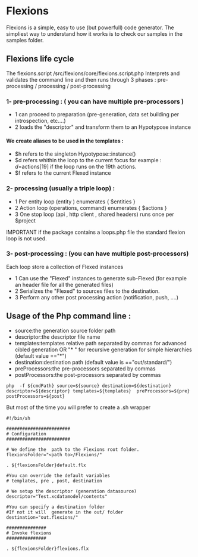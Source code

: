 # Flexions

Flexions is a simple, easy to use (but powerfull) code generator.
The simpliest way to understand how it works is to check our samples in the samples folder.

## Flexions life cycle

The flexions.script /src/flexions/core/flexions.script.php Interprets and validates the command line and then runs through 3 phases : pre-processing / processing / post-processing

### 1- pre-processing : ( you can have multiple pre-processors )
- 1 can proceed to preparation (pre-generation, data set building per introspection, etc....)
- 2 loads the "descriptor" and transform them to an Hypotypose instance

#### We create aliases to be used in the templates :
- $h refers to the singleton Hypotypose::instance()
- $d refers whithin the loop to the current focus for example : $d=$actions[19] if the loop runs on the 19th actions.
- $f  refers to the current Flexed instance

### 2- processing (usually a triple loop)  :
- 1 Per entity loop (entity ) enumerates { $entities }
- 2 Action loop (operations, command) enumerates { $actions }
- 3 One stop loop (api , http client , shared headers) runs once  per $project

IMPORTANT if the package contains a loops.php file the standard flexion loop is not used.

### 3- post-processing : (you can have multiple post-processors)
Each loop store a collection of Flexed instances  
- 1 Can use the "Flexed" instances to generate sub-Flexed (for example an header file for all the generated files)
- 2 Serializes the "Flexed" to sources files to the destination.
- 3 Perform any other post processing action (notification, push, ....)

## Usage of the Php command line : 
- source:the generation source folder path
- descriptor:the descriptor file name
- templates:templates relative path separated by commas for advanced cibled generation OR  "* " for recursive generation  for simple hierarchies (default value =="*")
- destination:destination path (default value is =="out/standard/")
- preProcessors:the pre-processors separated by commas
- postProcessors:the post-processors separated by commas
  
```
php  -f ${cmdPath} source=${source} destination=${destination} descriptor=${descriptor} templates=${templates}  preProcessors=${pre} postProcessors=${post}
```
But most of the time you will prefer to create a .sh wrapper 

```  
#!/bin/sh 

########################
# Configuration  
########################

# We define the  path to the Flexions root folder.
flexionsFolder="<path to>/Flexions/"

. ${flexionsFolder}default.flx

#You can override the default variables
# templates, pre , post, destination

# We setup the descriptor (generation datasource)
descriptor="Test.xcdatamodel/contents"

#You can specify a destination folder
#If not it will  generate in the out/ folder
destination="out.flexions/"

###############
# Invoke flexions 
###############

. ${flexionsFolder}flexions.flx
```
